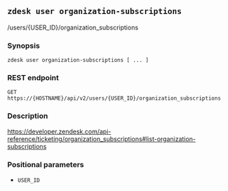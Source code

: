 ## `zdesk user organization-subscriptions`

/users/{USER_ID}/organization_subscriptions

### Synopsis

    zdesk user organization-subscriptions [ ... ]

### REST endpoint

    GET https://{HOSTNAME}/api/v2/users/{USER_ID}/organization_subscriptions

### Description

https://developer.zendesk.com/api-reference/ticketing/organization_subscriptions#list-organization-subscriptions

### Positional parameters

* `USER_ID`

